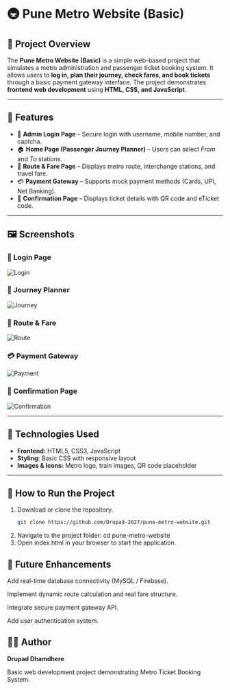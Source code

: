 # 🚇 Pune Metro Website (Basic)

## 📌 Project Overview
The **Pune Metro Website (Basic)** is a simple web-based project that simulates a metro administration and passenger ticket booking system. It allows users to **log in, plan their journey, check fares, and book tickets** through a basic payment gateway interface. The project demonstrates **frontend web development** using **HTML, CSS, and JavaScript**.

---

## 🚉 Features
- 🔑 **Admin Login Page** – Secure login with username, mobile number, and captcha.  
- 🏠 **Home Page (Passenger Journey Planner)** – Users can select *From* and *To* stations.  
- 📍 **Route & Fare Page** – Displays metro route, interchange stations, and travel fare.  
- 💳 **Payment Gateway** – Supports mock payment methods (Cards, UPI, Net Banking).  
- 🎫 **Confirmation Page** – Displays ticket details with QR code and eTicket code.  

---


## 🖼️ Screenshots

### 🔑 Login Page
![Login](screenshots/Login.png)

### 🚉 Journey Planner
![Journey](screenshots/JourneyPlanner.png)

### 📍 Route & Fare
![Route](screenshots/Route.png)

### 💳 Payment Gateway
![Payment](screenshots/Payment.png)

### 🎫 Confirmation Page
![Confirmation](screenshots/Confirmation.png)

---

## 🔑 Technologies Used
- **Frontend:** HTML5, CSS3, JavaScript  
- **Styling:** Basic CSS with responsive layout  
- **Images & Icons:** Metro logo, train images, QR code placeholder  

---

## 🚀 How to Run the Project
1. Download or clone the repository.  
   ```bash
   git clone https://github.com/Drupad-2027/pune-metro-website.git

2. Navigate to the project folder:  cd pune-metro-website
3. Open index.html in your browser to start the application.


## 📖 Future Enhancements

Add real-time database connectivity (MySQL / Firebase).

Implement dynamic route calculation and real fare structure.

Integrate secure payment gateway API.

Add user authentication system.

## 👨‍💻 Author

**Drupad Dhamdhere**

Basic web development project demonstrating Metro Ticket Booking System.
